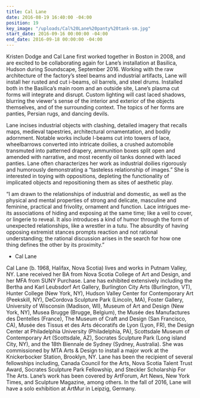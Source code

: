 ```yaml
---
title: Cal Lane
date: 2016-08-19 16:40:00 -04:00
position: 19
key_image: "/uploads/Cal%20Lane%20panty%20tank-sm.jpg"
start_date: 2016-09-16 00:00:00 -04:00
end_date: 2016-09-18 00:00:00 -04:00
---
```


Kristen Dodge and Cal Lane first worked together in Boston in 2008, and are excited to be collaborating again for Lane’s installation at Basilica, Hudson during Soundscape, September 2016. Working with the raw architecture of the factory’s steel beams and industrial artifacts, Lane will install her rusted and cut i-beams, oil barrels, and steel drums. Installed both in the Basilica’s main room and an outside site, Lane’s plasma cut forms will integrate and disrupt. Custom lighting will cast laced shadows, blurring the viewer's sense of the interior and exterior of the objects themselves, and of the surrounding context. The topics of her forms are panties, Persian rugs, and dancing devils.  

Lane incises industrial objects with clashing, detailed imagery that recalls maps, medieval tapestries, architectural ornamentation, and bodily adornment. Notable works include I-beams cut into towers of lace, wheelbarrows converted into intricate doilies, a crushed automobile transmuted into patterned drapery, ammunition boxes split open and amended with narrative, and most recently oil tanks donned with laced panties. Lane often characterizes her work as industrial doilies rigorously and humorously demonstrating a “tasteless relationship of images.” She is interested in toying with oppositions, depleting the functionality of implicated objects and repositioning them as sites of aesthetic play.  

“I am drawn to the relationships of industrial and domestic, as well as the physical and mental properties of strong and delicate, masculine and feminine, practical and frivolity, ornament and function. Lace intrigues me- its associations of hiding and exposing at the same time; like a veil to cover, or lingerie to reveal. It also introduces a kind of humor through the form of unexpected relationships, like a wrestler in a tutu. The absurdity of having opposing extremist stances prompts reaction and not rational understanding; the rational discussion arises in the search for how one thing defines the other by its proximity.”
- Cal Lane  

Cal Lane (b. 1968, Halifax, Nova Scotia) lives and works in Putnam Valley, NY. Lane received her BA from Nova Scotia College of Art and Design, and her MFA from SUNY Purchase. Lane has exhibited extensively including the Bertha and Karl Leubsdorf Art Gallery, Burlington City Arts (Burlington, VT), Hunter College (New York, NY), Hudson Valley Center for Contemporary Art (Peekskill, NY), DeCordova Sculpture Park (Lincoln, MA), Foster Gallery, University of Wisconsin (Madison, WI), Museum of Art and Design (New York, NY), Musea Brugge (Brugge, Belgium), the Musée des Manufactures des Dentelles (France), The Museum of Craft and Design (San Francisco, CA), Musée des Tissus et des Arts décoratifs de Lyon (Lyon, FR), the Design Center at Philadelphia University (Philadelphia, PA), Scottsdale Museum of Contemporary Art (Scottsdale, AZ), Socrates Sculpture Park (Long island City, NY), and the 18th Biennale de Sydney (Sydney, Australia). She was commissioned by MTA Arts & Design to install a major work at the Knickerbocker Station, Brooklyn, NY. Lane has been the recipient of several fellowships including, Canada Council for the Arts, Nova Scotia Talent Trust Award, Socrates Sculpture Park Fellowship, and Steckler Scholarship For The Arts. Lane’s work has been covered by ArtForum, Art News, New York Times, and Sculpture Magazine, among others. In the fall of 2016, Lane will have a solo exhibition at ArtMur in Leipzig, Germany.  